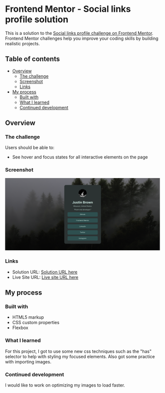 # Frontend Mentor - Social links profile solution

This is a solution to the [Social links profile challenge on Frontend Mentor](https://www.frontendmentor.io/challenges/social-links-profile-UG32l9m6dQ). Frontend Mentor challenges help you improve your coding skills by building realistic projects. 

## Table of contents

- [Overview](#overview)
  - [The challenge](#the-challenge)
  - [Screenshot](#screenshot)
  - [Links](#links)
- [My process](#my-process)
  - [Built with](#built-with)
  - [What I learned](#what-i-learned)
  - [Continued development](#continued-development)


## Overview

### The challenge

Users should be able to:

- See hover and focus states for all interactive elements on the page

### Screenshot

![Screenshot of the solution](assets/images/screenshot.png)

### Links

- Solution URL: [Solution URL here](https://github.com/andrew-j-brown/Social-Links-Profile)
- Live Site URL: [Live site URL here](https://andrew-j-brown.github.io/Social-Links-Profile/)

## My process

### Built with

- HTML5 markup
- CSS custom properties
- Flexbox

### What I learned

For this project, I got to use some new css techniques such as the "has" selector to help with styling my focused elements. Also got some practice with importing images.

### Continued development

I would like to work on optimizing my images to load faster.
